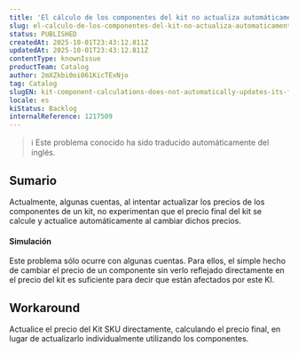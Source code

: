 ```yaml
---
title: 'El cálculo de los componentes del kit no actualiza automáticamente su precio final'
slug: el-calculo-de-los-componentes-del-kit-no-actualiza-automaticamente-su-precio-final
status: PUBLISHED
createdAt: 2025-10-01T23:43:12.811Z
updatedAt: 2025-10-01T23:43:12.811Z
contentType: knownIssue
productTeam: Catalog
author: 2mXZkbi0oi061KicTExNjo
tag: Catalog
slugEN: kit-component-calculations-does-not-automatically-updates-its-final-price
locale: es
kiStatus: Backlog
internalReference: 1217509
---
```


>ℹ️ Este problema conocido ha sido traducido automáticamente del inglés.

## Sumario


Actualmente, algunas cuentas, al intentar actualizar los precios de los componentes de un kit, no experimentan que el precio final del kit se calcule y actualice automáticamente al cambiar dichos precios.


#### Simulación


Este problema sólo ocurre con algunas cuentas. Para ellos, el simple hecho de cambiar el precio de un componente sin verlo reflejado directamente en el precio del kit es suficiente para decir que están afectados por este KI.

## Workaround


Actualice el precio del Kit SKU directamente, calculando el precio final, en lugar de actualizarlo individualmente utilizando los componentes.



